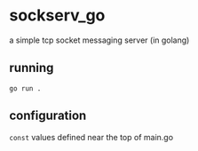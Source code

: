 # sockserv_go
a simple tcp socket messaging server (in golang)
## running
`go run .`
## configuration
`const` values defined near the top of main.go

